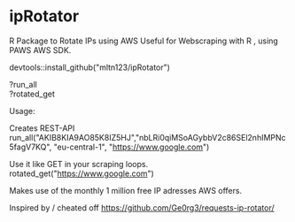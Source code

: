 # ipRotator
R Package to Rotate IPs using AWS 
Useful for Webscraping with R , using PAWS AWS SDK.

devtools::install_github("mltn123/ipRotator")


?run_all  
?rotated_get

Usage:

Creates REST-API  
run_all("AKIB8KIA9AO85K8IZ5HJ","nbLRi0qiMSoAGybbV2c86SEl2nhIMPNc5fagV7KQ", "eu-central-1", "https://www.google.com")

Use it like GET in your scraping loops.  
rotated_get("https://www.google.com") 


Makes use of the monthly 1 million free IP adresses AWS offers.

Inspired by / cheated off https://github.com/Ge0rg3/requests-ip-rotator/

